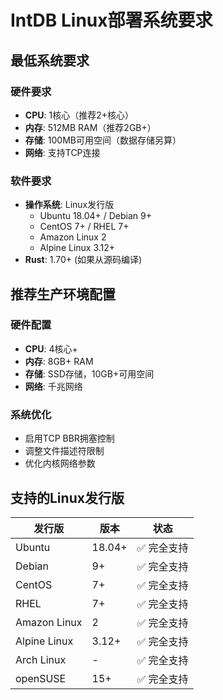 # IntDB Linux部署系统要求

## 最低系统要求

### 硬件要求
- **CPU**: 1核心（推荐2+核心）
- **内存**: 512MB RAM（推荐2GB+）
- **存储**: 100MB可用空间（数据存储另算）
- **网络**: 支持TCP连接

### 软件要求
- **操作系统**: Linux发行版
  - Ubuntu 18.04+ / Debian 9+
  - CentOS 7+ / RHEL 7+
  - Amazon Linux 2
  - Alpine Linux 3.12+
- **Rust**: 1.70+ (如果从源码编译)

## 推荐生产环境配置

### 硬件配置
- **CPU**: 4核心+
- **内存**: 8GB+ RAM
- **存储**: SSD存储，10GB+可用空间
- **网络**: 千兆网络

### 系统优化
- 启用TCP BBR拥塞控制
- 调整文件描述符限制
- 优化内核网络参数

## 支持的Linux发行版

| 发行版 | 版本 | 状态 |
|--------|------|------|
| Ubuntu | 18.04+ | ✅ 完全支持 |
| Debian | 9+ | ✅ 完全支持 |
| CentOS | 7+ | ✅ 完全支持 |
| RHEL | 7+ | ✅ 完全支持 |
| Amazon Linux | 2 | ✅ 完全支持 |
| Alpine Linux | 3.12+ | ✅ 完全支持 |
| Arch Linux | - | ✅ 完全支持 |
| openSUSE | 15+ | ✅ 完全支持 | 